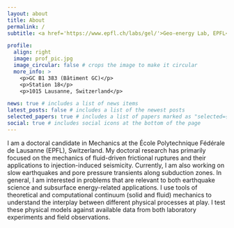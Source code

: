 ```yaml
---
layout: about
title: About
permalink: /
subtitle: <a href='https://www.epfl.ch/labs/gel/'>Geo-energy Lab, EPFL</a>. alexis.saez@epfl.ch

profile:
  align: right
  image: prof_pic.jpg
  image_circular: false # crops the image to make it circular
  more_info: >
    <p>GC B1 383 (Bâtiment GC)</p>
    <p>Station 18</p>
    <p>1015 Lausanne, Switzerland</p>

news: true # includes a list of news items
latest_posts: false # includes a list of the newest posts
selected_papers: true # includes a list of papers marked as "selected={true}"
social: true # includes social icons at the bottom of the page
---
```


I am a doctoral candidate in Mechanics at the École Polytechnique Fédérale de Lausanne (EPFL), Switzerland. My doctoral research has primarily focused on the mechanics of fluid-driven frictional ruptures and their applications to injection-induced seismicity. Currently, I am also working on slow earthquakes and pore pressure transients along subduction zones. In general, I am interested in problems that are relevant to both earthquake science and subsurface energy-related applications. I use tools of theoretical and computational continuum (solid and fluid) mechanics to understand the interplay between different physical processes at play. I test these physical models against available data from both laboratory experiments and field observations.
